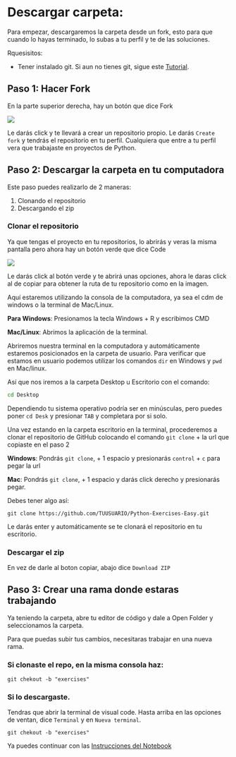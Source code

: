 # Descargar carpeta:

Para empezar, descargaremos la carpeta desde un fork, esto para que cuando lo hayas terminado, lo subas a tu perfil y te de las soluciones.

Rquesisitos: 

* Tener instalado git. Si aun no tienes git, sigue este [Tutorial](https://github.com/DanielCarmonaPhantom/Tutorial-Git-y-GitHub).

## Paso 1: Hacer Fork

En la parte superior derecha, hay un botón que dice Fork 

![](https://sammyk.s3.amazonaws.com/blog/images/2014-05-28/fork.png)

Le darás click y te llevará a crear un repositorio propio. Le darás `Create fork` y tendrás el repositorio en tu perfil. Cualquiera que entre a tu perfil vera que trabajaste en proyectos de Python.

## Paso 2: Descargar la carpeta en tu computadora

Este paso puedes realizarlo de 2 maneras:

1. Clonando el repositorio
2. Descargando el zip

### Clonar el repositorio

Ya que tengas el proyecto en tu repositorios, lo abrirás y veras la misma pantalla pero ahora hay un botón verde que dice Code

![](https://www.freecodecamp.org/espanol/news/content/images/2020/12/clone.jpg)

Le darás click al botón verde y te abrirá unas opciones, ahora le daras click al de copiar para obtener la ruta de tu repositorio como en la imagen.

Aquí estaremos utilizando la consola de la computadora, ya sea el cdm de windows o la terminal de Mac/Linux. 

**Para Windows**: Presionamos la tecla Windows + R y escribimos CMD

**Mac/Linux**: Abrimos la aplicación de la terminal.

Abriremos nuestra terminal en la computadora y automáticamente estaremos posicionados en la carpeta de usuario. Para verificar que estamos en usuario podemos utilizar los comandos `dir` en Windows y `pwd` en Mac/linux.

Así que nos iremos a la carpeta Desktop u Escritorio con el comando:
```Bash
cd Desktop
```
Dependiendo tu sistema operativo podría ser en minúsculas, pero puedes poner `cd Desk` y presionar `TAB` y completara por si solo.

Una vez estando en la carpeta escritorio en la terminal, procederemos a clonar el repositorio de GitHub colocando el comando `git clone` + la url que copiaste en el paso 2

**Windows**: Pondrás `git clone`, + 1 espacio y presionarás `control` + `c` para pegar la url

**Mac**: Pondrás `git clone`, + 1 espacio y  darás click derecho y presionarás pegar.

Debes tener algo así:

```Git
git clone https://github.com/TUUSUARIO/Python-Exercises-Easy.git
```
Le darás enter y automáticamente se te clonará el repositorio en tu escritorio. 

### Descargar el zip

En vez de darle al boton copiar, abajo dice `Download ZIP`

## Paso 3: Crear una rama donde estaras trabajando

Ya teniendo la carpeta, abre tu editor de código y dale a Open Folder y seleccionamos la carpeta. 

Para que puedas subir tus cambios, necesitaras trabajar en una nueva rama.

### Si clonaste el repo, en la misma consola haz:

```Git
git chekout -b "exercises"
```

### Si lo descargaste.
Tendras que abrir la terminal de visual code. Hasta arriba en las opciones de ventan, dice `Terminal` y en `Nueva terminal`.

```Git
git chekout -b "exercises"
```


Ya puedes continuar con las <a href='instructions.md'>Instrucciones del Notebook</a>
